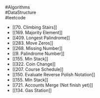 #Algorithms  
#DataStructure  
#leetcode 

- [[70. Climbing Stairs]]
- [[169. Majority Element]]
- [[409.  Longest Palindrome]]
- [[283. Move Zeros]]
- [[268. Missing Number]]
- [[9. Palindrome Number]]
- [[155. Min Stack]]
- [[322. Coin Change]]
- [[207. Course Schedule]]
- [[150. Evaluate Reverse Polish Notation]]
- [[155. Min Stack]]
- [[721. Accounts Merge (Not finish yet)]]
- [[134. Gas Station]]
